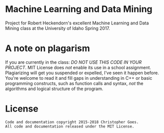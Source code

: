 # Machine Learning and Data Mining
Project for Robert Heckendorn's excellent Machine Learning and Data Mining class at the University of Idaho Spring 2017. 

# A note on plagarism
If you are currently in the class: *DO NOT USE THIS CODE IN YOUR PROJECT*. 
MIT License does *not* enable its use in a school assignment. 
Plagiarizing will get you suspended or expelled, I've seen it happen before.
You're welcome to read it and fill gaps in understanding in C++ or basic programming constructs, such as function calls and syntax, *not* the algorithms and logical structure of the program. 

# License
    Code and documentation copyright 2015-2018 Christopher Goes.
    All code and documentation released under the MIT License.
